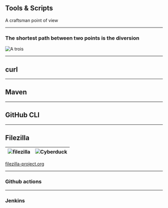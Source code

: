## Tools & Scripts

A craftsman point of view

---

### The shortest path between two points is the diversion

![A trois](slides/SimpleTransferAtrois.png)

---

## curl

---

## Maven

---

## GitHub CLI

---

## Filezilla

| ![filezilla](slides/filezilla.png) | ![Cyberduck](slides/cyberduck.png) |
| ---------------------------------- | ---------------------------------- |

[filezilla-project.org](https://filezilla-project.org)

---

### Github actions

---

### Jenkins
